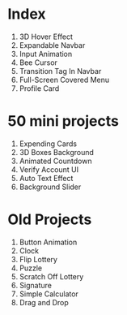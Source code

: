 # Index
1. 3D Hover Effect
2. Expandable Navbar
3. Input Animation
4. Bee Cursor
5. Transition Tag In Navbar
6. Full-Screen Covered Menu
7. Profile Card

# 50 mini projects
1. Expending Cards
2. 3D Boxes Background
3. Animated Countdown
4. Verify Account UI
5. Auto Text Effect
6. Background Slider

# Old Projects
1. Button Animation
2. Clock
3. Flip Lottery
4. Puzzle
5. Scratch Off Lottery
6. Signature
7. Simple Calculator
8. Drag and Drop
